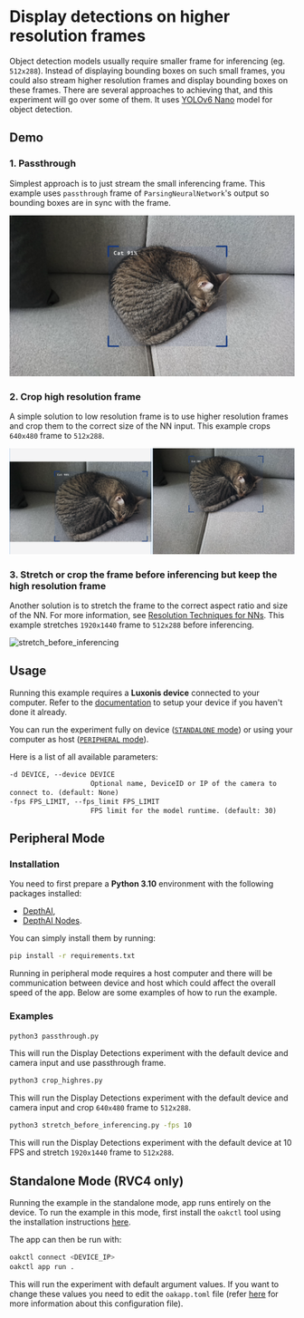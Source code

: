 # Display detections on higher resolution frames

Object detection models usually require smaller frame for inferencing (eg. `512x288`). Instead of displaying bounding boxes on such small frames, you could also stream higher resolution frames and display bounding boxes on these frames. There are several approaches to achieving that, and this experiment will go over some of them. It uses [YOLOv6 Nano](https://zoo-rvc4.luxonis.com/luxonis/yolov6-nano/face58c4-45ab-42a0-bafc-19f9fee8a034) model for object detection.

## Demo

### 1. Passthrough

Simplest approach is to just stream the small inferencing frame. This example uses `passthrough` frame of `ParsingNeuralNetwork`'s output so bounding boxes are in sync with the frame.

![passthrough](media/passthrough_example.png)

### 2. Crop high resolution frame

A simple solution to low resolution frame is to use higher resolution frames and crop them to the correct size of the NN input. This example crops `640x480` frame to `512x288`.

![crop_highres](media/crop_highres_example.png)

### 3. Stretch or crop the frame before inferencing but keep the high resolution frame

Another solution is to stretch the frame to the correct aspect ratio and size of the NN. For more information, see [Resolution Techniques for NNs](https://docs.luxonis.com/software/depthai/resolution-techniques). This example stretches `1920x1440` frame to `512x288` before inferencing.

![stretch_before_inferencing](media/stretch_before_inferencing_example.png)

## Usage

Running this example requires a **Luxonis device** connected to your computer. Refer to the [documentation](https://docs.luxonis.com/software-v3/) to setup your device if you haven't done it already.

You can run the experiment fully on device ([`STANDALONE` mode](#standalone-mode-rvc4-only)) or using your computer as host ([`PERIPHERAL` mode](#peripheral-mode)).

Here is a list of all available parameters:

```
-d DEVICE, --device DEVICE
                    Optional name, DeviceID or IP of the camera to connect to. (default: None)
-fps FPS_LIMIT, --fps_limit FPS_LIMIT
                    FPS limit for the model runtime. (default: 30)
```

## Peripheral Mode

### Installation

You need to first prepare a **Python 3.10** environment with the following packages installed:

- [DepthAI](https://pypi.org/project/depthai/),
- [DepthAI Nodes](https://pypi.org/project/depthai-nodes/).

You can simply install them by running:

```bash
pip install -r requirements.txt
```

Running in peripheral mode requires a host computer and there will be communication between device and host which could affect the overall speed of the app. Below are some examples of how to run the example.

### Examples

```bash
python3 passthrough.py
```

This will run the Display Detections experiment with the default device and camera input and use passthrough frame.

```bash
python3 crop_highres.py
```

This will run the Display Detections experiment with the default device and camera input and crop `640x480` frame to `512x288`.

```bash
python3 stretch_before_inferencing.py -fps 10
```

This will run the Display Detections experiment with the default device at 10 FPS and stretch `1920x1440` frame to `512x288`.

## Standalone Mode (RVC4 only)

Running the example in the standalone mode, app runs entirely on the device.
To run the example in this mode, first install the `oakctl` tool using the installation instructions [here](https://docs.luxonis.com/software-v3/oak-apps/oakctl).

The app can then be run with:

```bash
oakctl connect <DEVICE_IP>
oakctl app run .
```

This will run the experiment with default argument values. If you want to change these values you need to edit the `oakapp.toml` file (refer [here](https://docs.luxonis.com/software-v3/oak-apps/configuration/) for more information about this configuration file).
